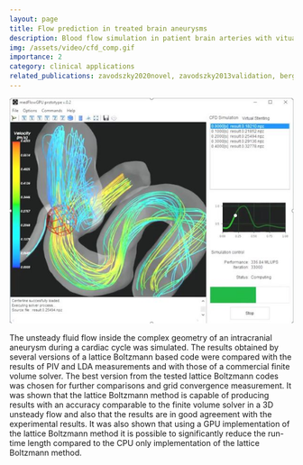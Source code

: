 ```yaml
---
layout: page
title: Flow prediction in treated brain aneurysms
description: Blood flow simulation in patient brain arteries with vitual treatment.
img: /assets/video/cfd_comp.gif
importance: 2
category: clinical applications
related_publications: zavodszky2020novel, zavodszky2013validation, berg2019multiple
---
```



![Flow simulation in an aneurysm.](/assets/img/projects/medflow3d.jpg)

The unsteady fluid flow inside the complex geometry of an intracranial aneurysm during a cardiac cycle was simulated. The results obtained by several versions of a lattice Boltzmann based code were compared with the results of PIV and LDA measurements and with those of a commercial finite volume solver. The best version from the tested lattice Boltzmann codes was chosen for further comparisons and grid convergence measurement. It was shown that the lattice Boltzmann method is capable of producing results with an accuracy comparable to the finite volume solver in a 3D unsteady flow and also that the results are in good agreement with the experimental results. It was also shown that using a GPU implementation of the lattice Boltzmann method it is possible to significantly reduce the run-time length compared to the CPU only implementation of the lattice Boltzmann method.

